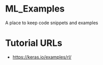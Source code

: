 # ML_Examples
A place to keep code snippets and examples

# Tutorial URLs
* https://keras.io/examples/rl/